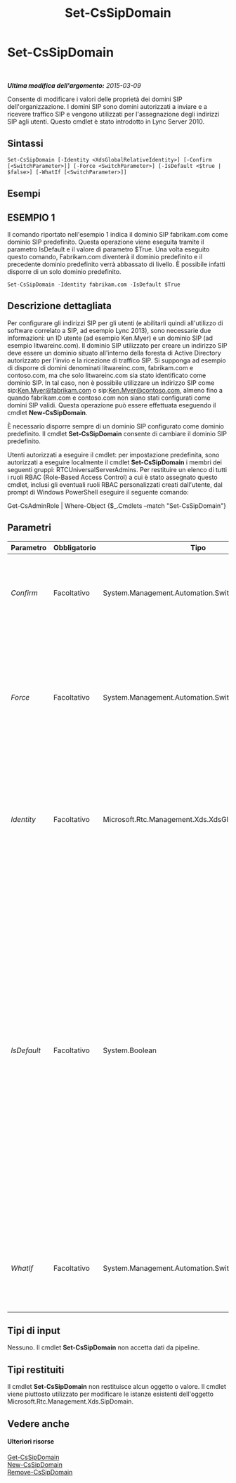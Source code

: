 ﻿---
title: Set-CsSipDomain
TOCTitle: Set-CsSipDomain
ms:assetid: c19aaa3f-04d3-467e-b9d5-d574674eb4a4
ms:mtpsurl: https://technet.microsoft.com/it-it/library/Gg412949(v=OCS.15)
ms:contentKeyID: 49301889
ms.date: 08/24/2015
mtps_version: v=OCS.15
ms.translationtype: HT
---

# Set-CsSipDomain

 

_**Ultima modifica dell'argomento:** 2015-03-09_

Consente di modificare i valori delle proprietà dei domini SIP dell'organizzazione. I domini SIP sono domini autorizzati a inviare e a ricevere traffico SIP e vengono utilizzati per l'assegnazione degli indirizzi SIP agli utenti. Questo cmdlet è stato introdotto in Lync Server 2010.

## Sintassi

    Set-CsSipDomain [-Identity <XdsGlobalRelativeIdentity>] [-Confirm [<SwitchParameter>]] [-Force <SwitchParameter>] [-IsDefault <$true | $false>] [-WhatIf [<SwitchParameter>]]

## Esempi

## ESEMPIO 1

Il comando riportato nell'esempio 1 indica il dominio SIP fabrikam.com come dominio SIP predefinito. Questa operazione viene eseguita tramite il parametro IsDefault e il valore di parametro $True. Una volta eseguito questo comando, Fabrikam.com diventerà il dominio predefinito e il precedente dominio predefinito verrà abbassato di livello. È possibile infatti disporre di un solo dominio predefinito.

    Set-CsSipDomain -Identity fabrikam.com -IsDefault $True

## Descrizione dettagliata

Per configurare gli indirizzi SIP per gli utenti (e abilitarli quindi all'utilizzo di software correlato a SIP, ad esempio Lync 2013), sono necessarie due informazioni: un ID utente (ad esempio Ken.Myer) e un dominio SIP (ad esempio litwareinc.com). Il dominio SIP utilizzato per creare un indirizzo SIP deve essere un dominio situato all'interno della foresta di Active Directory autorizzato per l'invio e la ricezione di traffico SIP. Si supponga ad esempio di disporre di domini denominati litwareinc.com, fabrikam.com e contoso.com, ma che solo litwareinc.com sia stato identificato come dominio SIP. In tal caso, non è possibile utilizzare un indirizzo SIP come sip:Ken.Myer@fabrikam.com o sip:Ken.Myer@contoso.com, almeno fino a quando fabrikam.com e contoso.com non siano stati configurati come domini SIP validi. Questa operazione può essere effettuata eseguendo il cmdlet **New-CsSipDomain**.

È necessario disporre sempre di un dominio SIP configurato come dominio predefinito. Il cmdlet **Set-CsSipDomain** consente di cambiare il dominio SIP predefinito.

Utenti autorizzati a eseguire il cmdlet: per impostazione predefinita, sono autorizzati a eseguire localmente il cmdlet **Set-CsSipDomain** i membri dei seguenti gruppi: RTCUniversalServerAdmins. Per restituire un elenco di tutti i ruoli RBAC (Role-Based Access Control) a cui è stato assegnato questo cmdlet, inclusi gli eventuali ruoli RBAC personalizzati creati dall'utente, dal prompt di Windows PowerShell eseguire il seguente comando:

Get-CsAdminRole | Where-Object {$\_.Cmdlets –match "Set-CsSipDomain"}

## Parametri


<table>
<colgroup>
<col style="width: 25%" />
<col style="width: 25%" />
<col style="width: 25%" />
<col style="width: 25%" />
</colgroup>
<thead>
<tr class="header">
<th>Parametro</th>
<th>Obbligatorio</th>
<th>Tipo</th>
<th>Descrizione</th>
</tr>
</thead>
<tbody>
<tr class="odd">
<td><p><em>Confirm</em></p></td>
<td><p>Facoltativo</p></td>
<td><p>System.Management.Automation.SwitchParameter</p></td>
<td><p>Viene visualizzata una richiesta di conferma prima di eseguire il comando.</p></td>
</tr>
<tr class="even">
<td><p><em>Force</em></p></td>
<td><p>Facoltativo</p></td>
<td><p>System.Management.Automation.SwitchParameter</p></td>
<td><p>Consente di evitare la visualizzazione di qualunque messaggio di errore non grave che potrebbe essere generato nel corso dell'esecuzione del comando.</p></td>
</tr>
<tr class="odd">
<td><p><em>Identity</em></p></td>
<td><p>Facoltativo</p></td>
<td><p>Microsoft.Rtc.Management.Xds.XdsGlobalRelativeIdentity</p></td>
<td><p>Nome di dominio completo (FQDN) del dominio SIP da configurare come dominio predefinito, ad esempio -Identity fabrikam.com.</p></td>
</tr>
<tr class="even">
<td><p><em>IsDefault</em></p></td>
<td><p>Facoltativo</p></td>
<td><p>System.Boolean</p></td>
<td><p>Indica se il dominio specificato è il dominio SIP predefinito, ovvero il dominio utilizzato da Lync Server ogni volta che non viene esplicitamente specificato un dominio. Se impostato su True, il nuovo dominio diventerà il nuovo dominio predefinito Non è possibile impostare questo valore su False, poiché si rimarrebbe senza un dominio SIP predefinito.</p>
<p>Se si modifica il dominio SIP predefinito, è necessario riavviare i servizi RTCCAA e RTCCAS.</p></td>
</tr>
<tr class="odd">
<td><p><em>WhatIf</em></p></td>
<td><p>Facoltativo</p></td>
<td><p>System.Management.Automation.SwitchParameter</p></td>
<td><p>Descrive ciò che accadrebbe se si eseguisse il comando senza eseguirlo realmente.</p></td>
</tr>
</tbody>
</table>


## Tipi di input

Nessuno. Il cmdlet **Set-CsSipDomain** non accetta dati da pipeline.

## Tipi restituiti

Il cmdlet **Set-CsSipDomain** non restituisce alcun oggetto o valore. Il cmdlet viene piuttosto utilizzato per modificare le istanze esistenti dell'oggetto Microsoft.Rtc.Management.Xds.SipDomain.

## Vedere anche

#### Ulteriori risorse

[Get-CsSipDomain](get-cssipdomain.md)  
[New-CsSipDomain](new-cssipdomain.md)  
[Remove-CsSipDomain](remove-cssipdomain.md)

